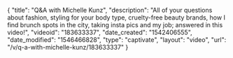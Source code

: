 {
    "title": "Q&A with Michelle Kunz",
    "description": "All of your questions about fashion, styling for your body type, cruelty-free beauty brands, how I find brunch spots in the city, taking insta pics and my job; answered in this video!",
    "videoid": "183633337",
    "date_created": "1542406555",
    "date_modified": "1546466828",
    "type": "captivate",
    "layout": "video",
    "url": "\/v\/q-a-with-michelle-kunz\/183633337"
}